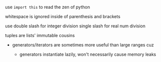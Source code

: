 use `import this` to read the zen of python

whitespace is ignored inside of parenthesis and brackets

use double slash for integer division
single slash for real num division

tuples are lists' immutable cousins

* generators/iterators are sometimes more useful than large ranges cuz

    - generators instantiate lazily, won't necessarily cause memory leaks